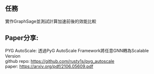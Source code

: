## 任務
實作GraphSage並測試計算加速前後的效能比較

## Paper分享: 

PYG AutoScale: 透過PyG AutoScale Framework將任意GNN轉為Scalable Version     
github repo: https://github.com/rusty1s/pyg_autoscale    
paper: https://arxiv.org/pdf/2106.05609.pdf    
